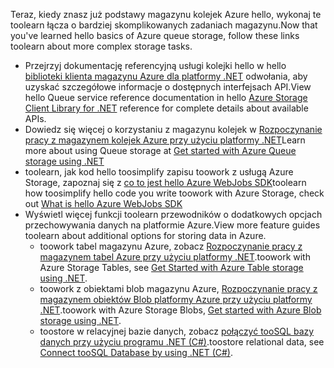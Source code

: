 
<span data-ttu-id="ec948-101">Teraz, kiedy znasz już podstawy magazynu kolejek Azure hello, wykonaj te toolearn łącza o bardziej skomplikowanych zadaniach magazynu.</span><span class="sxs-lookup"><span data-stu-id="ec948-101">Now that you've learned hello basics of Azure queue storage, follow these links toolearn about more complex storage tasks.</span></span>

* <span data-ttu-id="ec948-102">Przejrzyj dokumentację referencyjną usługi kolejki hello w hello [biblioteki klienta magazynu Azure dla platformy .NET](http://go.microsoft.com/fwlink/?LinkID=390731) odwołania, aby uzyskać szczegółowe informacje o dostępnych interfejsach API.</span><span class="sxs-lookup"><span data-stu-id="ec948-102">View hello Queue service reference documentation in hello [Azure Storage Client Library for .NET](http://go.microsoft.com/fwlink/?LinkID=390731) reference for complete details about available APIs.</span></span>
* <span data-ttu-id="ec948-103">Dowiedz się więcej o korzystaniu z magazynu kolejek w [Rozpoczynanie pracy z magazynem kolejek Azure przy użyciu platformy .NET](../articles/storage/queues/storage-dotnet-how-to-use-queues.md)</span><span class="sxs-lookup"><span data-stu-id="ec948-103">Learn more about using Queue storage at [Get started with Azure Queue storage using .NET](../articles/storage/queues/storage-dotnet-how-to-use-queues.md)</span></span>
* <span data-ttu-id="ec948-104">toolearn, jak kod hello toosimplify zapisu toowork z usługą Azure Storage, zapoznaj się z [co to jest hello Azure WebJobs SDK](../articles/app-service-web/websites-dotnet-webjobs-sdk.md)</span><span class="sxs-lookup"><span data-stu-id="ec948-104">toolearn how toosimplify hello code you write toowork with Azure Storage, check out [What is hello Azure WebJobs SDK](../articles/app-service-web/websites-dotnet-webjobs-sdk.md)</span></span>
* <span data-ttu-id="ec948-105">Wyświetl więcej funkcji toolearn przewodników o dodatkowych opcjach przechowywania danych na platformie Azure.</span><span class="sxs-lookup"><span data-stu-id="ec948-105">View more feature guides toolearn about additional options for storing data in Azure.</span></span>
  * <span data-ttu-id="ec948-106">toowork tabel magazynu Azure, zobacz [Rozpoczynanie pracy z magazynem tabel Azure przy użyciu platformy .NET](../articles/cosmos-db/table-storage-how-to-use-dotnet.md).</span><span class="sxs-lookup"><span data-stu-id="ec948-106">toowork with Azure Storage Tables, see [Get Started with Azure Table storage using .NET](../articles/cosmos-db/table-storage-how-to-use-dotnet.md).</span></span>
  * <span data-ttu-id="ec948-107">toowork z obiektami blob magazynu Azure, [Rozpoczynanie pracy z magazynem obiektów Blob platformy Azure przy użyciu platformy .NET](../articles/storage/blobs/storage-dotnet-how-to-use-blobs.md).</span><span class="sxs-lookup"><span data-stu-id="ec948-107">toowork with Azure Storage Blobs, [Get started with Azure Blob storage using .NET](../articles/storage/blobs/storage-dotnet-how-to-use-blobs.md).</span></span>
  * <span data-ttu-id="ec948-108">toostore w relacyjnej bazie danych, zobacz [połączyć tooSQL bazy danych przy użyciu programu .NET (C#)](../articles/sql-database/sql-database-develop-dotnet-simple.md).</span><span class="sxs-lookup"><span data-stu-id="ec948-108">toostore relational data, see [Connect tooSQL Database by using .NET (C#)](../articles/sql-database/sql-database-develop-dotnet-simple.md).</span></span>

